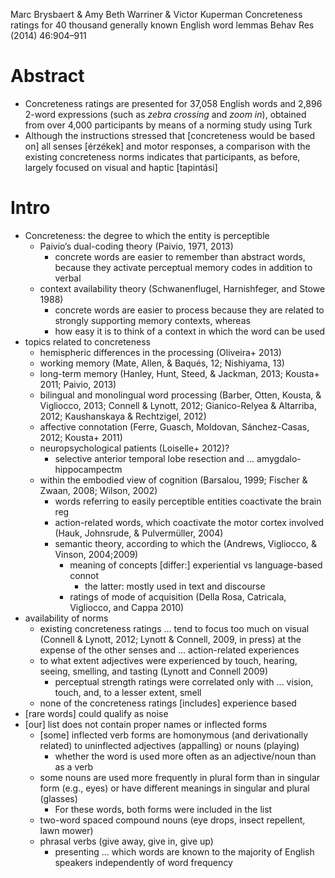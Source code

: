 Marc Brysbaert & Amy Beth Warriner & Victor Kuperman
Concreteness ratings for 40 thousand generally known English word lemmas
Behav Res (2014) 46:904–911

# Abstract

* Concreteness ratings are presented for 37,058 English words and 2,896 2-word
  expressions (such as _zebra crossing_ and _zoom in_),
  obtained from over 4,000 participants by means of a norming study using Turk
* Although the instructions stressed that [concreteness would be based on]
  all senses [érzékek] and motor responses,
  a comparison with the existing concreteness norms indicates that
  participants, as before, largely focused on visual and haptic [tapintási]

# Intro

* Concreteness: the degree to which the entity is perceptible
  * Paivio’s dual-coding theory (Paivio, 1971, 2013)
    * concrete words are easier to remember than abstract words,
      because they activate perceptual memory codes in addition to verbal
  * context availability theory (Schwanenflugel, Harnishfeger, and Stowe 1988)
    * concrete words are easier to process
      because they are related to strongly supporting memory contexts, whereas
    * how easy it is to think of a context in which the word can be used
* topics related to concreteness
  * hemispheric differences in the processing (Oliveira+ 2013)
  * working memory (Mate, Allen, & Baqués, 12; Nishiyama, 13)
  * long-term memory
    (Hanley, Hunt, Steed, & Jackman, 2013; Kousta+ 2011; Paivio, 2013)
  * bilingual and monolingual word processing
    (Barber, Otten, Kousta, & Vigliocco, 2013; Connell & Lynott, 2012;
    Gianico-Relyea & Altarriba, 2012; Kaushanskaya & Rechtzigel, 2012)
  * affective connotation
    (Ferre, Guasch, Moldovan, Sánchez-Casas, 2012; Kousta+ 2011)
  * neuropsychological patients (Loiselle+ 2012)?
    * selective anterior temporal lobe resection and ... amygdalo-hippocampectm
  * within the embodied view of cognition
    (Barsalou, 1999; Fischer & Zwaan, 2008; Wilson, 2002)
    * words referring to easily perceptible entities coactivate the brain reg
    * action-related words, which coactivate the motor cortex involved
      (Hauk, Johnsrude, & Pulvermüller, 2004)
    * semantic theory, according to which the
      (Andrews, Vigliocco, & Vinson, 2004;2009)
      * meaning of concepts [differ:] experiential vs language-based connot
        * the latter: mostly used in text and discourse
      * ratings of mode of acquisition
        (Della Rosa, Catricala, Vigliocco, and Cappa 2010)
* availability of norms
  * existing concreteness ratings ... tend to focus too much on visual
    (Connell & Lynott, 2012; Lynott & Connell, 2009, in press)
    at the expense of the other senses and ... action-related experiences
  * to what extent adjectives were experienced
    by touch, hearing, seeing, smelling, and tasting (Lynott and Connell 2009)
    * perceptual strength ratings were correlated only with ... vision, touch,
      and, to a lesser extent, smell
  * none of the concreteness ratings [includes] experience based
* [rare words] could qualify as noise
* [our] list does not contain proper names or inflected forms
    * [some] inflected verb forms are homonymous (and derivationally related)
      to uninflected adjectives (appalling) or nouns (playing)
      * whether the word is used more often as an adjective/noun than as a verb
  * some nouns are used more frequently in plural form than in singular form
    (e.g., eyes) or have different meanings in singular and plural (glasses)
    * For these words, both forms were included in the list
  * two-word spaced compound nouns (eye drops, insect repellent, lawn mower)
  * phrasal verbs (give away, give in, give up)
    * presenting ... which words are known to the majority of English speakers
      independently of word frequency
